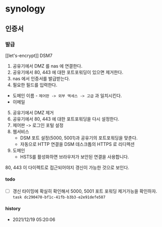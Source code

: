 # synology

## 인증서
### 발급

[[let's-encrypt]] DSM7

1. 공유기에서 DMZ 를 nas 에 연결한다.
2. 공유기에서 80, 443 에 대한 포트포워딩이 있으면 제거한다.
3. nas 에서 인증서를 발급받는다.
4. 필요한 필드를 입력한다.  
  - 도메인 이름 - `제어판 -> 외부 엑세스 -> 고급` 과 일치시킨다.
  - 이메일
5. 공유기에서 DMZ 제거
6. 공유기에서 80, 443 에 대한 포트포워딩을 다시 설정한다.
7. 제어판 -> 로그인 포털 설정
  1. 웹서비스  
     - DSM 포트 설정(5000, 5001)과 공유기의 포트포워딩을 맞춘다. 
     - 자동으로 HTTP 연결을 DSM 데스크톱의 HTTPS 로 리디렉션
  2. 도메인  
     - HSTS를 활성화하면 브라우저가 보안된 연결을 사용합니다.

80, 443 이 다이렉트로 접근되어야지 갱신이 가능한 것으로 보인다.

#### todo
- [ ] 갱신 타이밍에 확실히 확인해서 5000, 5001 포트 포워딩 제거가능을 확인하자.  
      `task dc290470-bf1c-41fb-b3b3-e2e91defe587`

#### history
- 2021/12/19 05:20:06 

